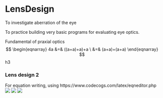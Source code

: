 # LensDesign
To investigate aberration of the eye

To practice building very basic programs for evaluating eye optics.

Fundamental of praxial optics
$$ \begin{eqnarray} 4a &=& ((a+a)+a)+a \ &=& (a+a)+(a+a) \end{eqnarray} $$h3

<h3>Lens design 2</h3>
For equation writing, using https://www.codecogs.com/latex/eqneditor.php


<img src="https://latex.codecogs.com/gif.latex?X[n]&space;=&space;\sum_{k=0}^{N-1}x[k]\exp({-j\frac{2&space;\pi&space;nk}{N}})"/>

<img src="https://latex.codecogs.com/gif.latex?n&space;sin(t)&space;=&space;np&space;sin(tp)"/>

<img src="https://latex.codecogs.com/gif.latex?{n}sin(\theta)={n}'sin({\theta}')"/>

